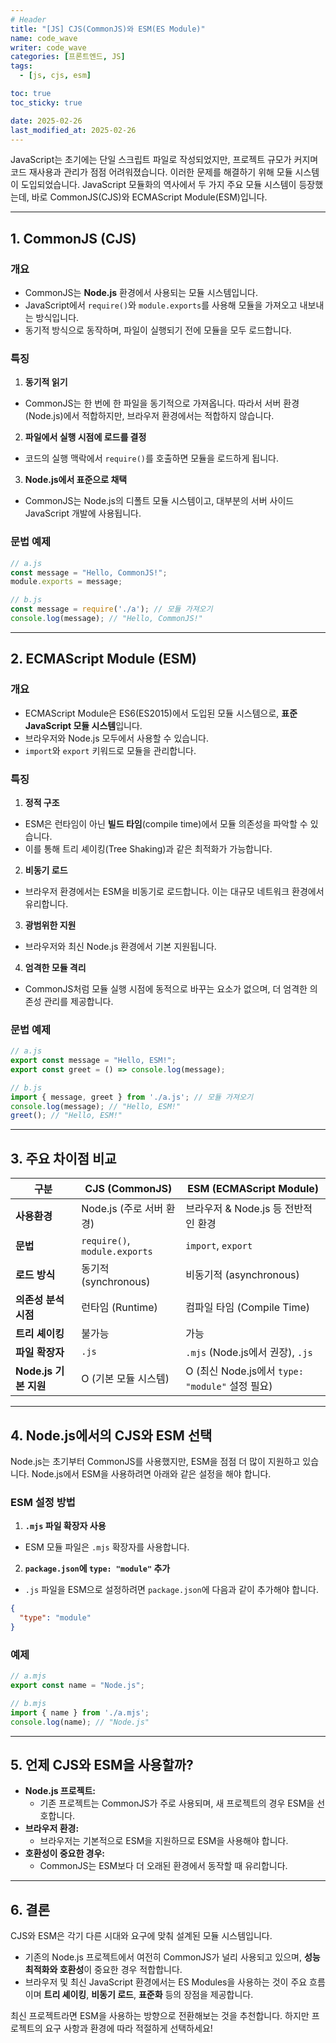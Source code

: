 ```yaml
---
# Header
title: "[JS] CJS(CommonJS)와 ESM(ES Module)"
name: code_wave
writer: code_wave
categories: [프론트엔드, JS]
tags:
  - [js, cjs, esm]

toc: true
toc_sticky: true

date: 2025-02-26
last_modified_at: 2025-02-26
---
```


JavaScript는 초기에는 단일 스크립트 파일로 작성되었지만, 프로젝트 규모가 커지며 코드 재사용과 관리가 점점 어려워졌습니다. 이러한 문제를 해결하기 위해 모듈 시스템이 도입되었습니다. JavaScript 모듈화의 역사에서 두 가지 주요 모듈 시스템이 등장했는데, 바로 CommonJS(CJS)와 ECMAScript Module(ESM)입니다.

---

## 1. CommonJS (CJS)

### 개요
- CommonJS는 **Node.js** 환경에서 사용되는 모듈 시스템입니다.
- JavaScript에서 `require()`와 `module.exports`를 사용해 모듈을 가져오고 내보내는 방식입니다.
- 동기적 방식으로 동작하며, 파일이 실행되기 전에 모듈을 모두 로드합니다.

### 특징
1. **동기적 읽기**
  - CommonJS는 한 번에 한 파일을 동기적으로 가져옵니다. 따라서 서버 환경(Node.js)에서 적합하지만, 브라우저 환경에서는 적합하지 않습니다.
2. **파일에서 실행 시점에 로드를 결정**
  - 코드의 실행 맥락에서 `require()`를 호출하면 모듈을 로드하게 됩니다.
3. **Node.js에서 표준으로 채택**
  - CommonJS는 Node.js의 디폴트 모듈 시스템이고, 대부분의 서버 사이드 JavaScript 개발에 사용됩니다.

### 문법 예제
```javascript
// a.js
const message = "Hello, CommonJS!";
module.exports = message;

// b.js
const message = require('./a'); // 모듈 가져오기
console.log(message); // "Hello, CommonJS!"
```

---

## 2. ECMAScript Module (ESM)

### 개요
- ECMAScript Module은 ES6(ES2015)에서 도입된 모듈 시스템으로, **표준 JavaScript 모듈 시스템**입니다.
- 브라우저와 Node.js 모두에서 사용할 수 있습니다.
- `import`와 `export` 키워드로 모듈을 관리합니다.

### 특징
1. **정적 구조**
  - ESM은 런타임이 아닌 **빌드 타임**(compile time)에서 모듈 의존성을 파악할 수 있습니다.
  - 이를 통해 트리 셰이킹(Tree Shaking)과 같은 최적화가 가능합니다.
2. **비동기 로드**
  - 브라우저 환경에서는 ESM을 비동기로 로드합니다. 이는 대규모 네트워크 환경에서 유리합니다.
3. **광범위한 지원**
  - 브라우저와 최신 Node.js 환경에서 기본 지원됩니다.
4. **엄격한 모듈 격리**
  - CommonJS처럼 모듈 실행 시점에 동적으로 바꾸는 요소가 없으며, 더 엄격한 의존성 관리를 제공합니다.

### 문법 예제
```javascript
// a.js
export const message = "Hello, ESM!";
export const greet = () => console.log(message);

// b.js
import { message, greet } from './a.js'; // 모듈 가져오기
console.log(message); // "Hello, ESM!"
greet(); // "Hello, ESM!"
```

---

## 3. 주요 차이점 비교

| **구분**              | **CJS (CommonJS)**                                      | **ESM (ECMAScript Module)**                             |
|-----------------------|-------------------------------------------------------|---------------------------------------------------------|
| **사용환경**          | Node.js (주로 서버 환경)                                | 브라우저 & Node.js 등 전반적인 환경                     |
| **문법**              | `require()`, `module.exports`                         | `import`, `export`                                     |
| **로드 방식**         | 동기적 (synchronous)                                   | 비동기적 (asynchronous)                                 |
| **의존성 분석 시점**  | 런타임 (Runtime)                                       | 컴파일 타임 (Compile Time)                             |
| **트리 셰이킹**       | 불가능                                                | 가능                                                   |
| **파일 확장자**       | `.js`                                                 | `.mjs` (Node.js에서 권장), `.js`                        |
| **Node.js 기본 지원** | O (기본 모듈 시스템)                                   | O (최신 Node.js에서 `type: "module"` 설정 필요)         |

---

## 4. Node.js에서의 CJS와 ESM 선택

Node.js는 초기부터 CommonJS를 사용했지만, ESM을 점점 더 많이 지원하고 있습니다. Node.js에서 ESM을 사용하려면 아래와 같은 설정을 해야 합니다.

### ESM 설정 방법
1. **`.mjs` 파일 확장자 사용**
  - ESM 모듈 파일은 `.mjs` 확장자를 사용합니다.
2. **`package.json`에 `type: "module"` 추가**
  - `.js` 파일을 ESM으로 설정하려면 `package.json`에 다음과 같이 추가해야 합니다.
   ```json
   {
     "type": "module"
   }
   ```

### 예제
```javascript
// a.mjs
export const name = "Node.js";
```

```javascript
// b.mjs
import { name } from './a.mjs';
console.log(name); // "Node.js"
```

---

## 5. 언제 CJS와 ESM을 사용할까?

- **Node.js 프로젝트:**
  - 기존 프로젝트는 CommonJS가 주로 사용되며, 새 프로젝트의 경우 ESM을 선호합니다.
- **브라우저 환경:**
  - 브라우저는 기본적으로 ESM을 지원하므로 ESM을 사용해야 합니다.
- **호환성이 중요한 경우:**
  - CommonJS는 ESM보다 더 오래된 환경에서 동작할 때 유리합니다.

---

## 6. 결론

CJS와 ESM은 각기 다른 시대와 요구에 맞춰 설계된 모듈 시스템입니다.
- 기존의 Node.js 프로젝트에서 여전히 CommonJS가 널리 사용되고 있으며, **성능 최적화와 호환성**이 중요한 경우 적합합니다.
- 브라우저 및 최신 JavaScript 환경에서는 ES Modules을 사용하는 것이 주요 흐름이며 **트리 셰이킹**, **비동기 로드**, **표준화** 등의 장점을 제공합니다.

최신 프로젝트라면 ESM을 사용하는 방향으로 전환해보는 것을 추천합니다. 하지만 프로젝트의 요구 사항과 환경에 따라 적절하게 선택하세요!
